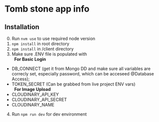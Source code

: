 # Tomb stone app info

## Installation
0. Run `nvm use` to use required node version
1. `npm install` in root directory
2. `npm install` in /client directory
3. Make sure .ENV file is populated with\
  &nbsp;
  **For Basic Login**
  - DB_CONNECT (get it from Mongo DD and make sure all variables are correcly set, especially password, which can be acceseed @Database Access);
  - TOKEN_SECRET (Can be grabbed from live project ENV vars)\
  &nbsp;
  **For Image Upload**
  - CLOUDINARY_API_KEY
  - CLOUDINARY_API_SECRET
  - CLOUDINARY_NAME
4. Run `npm run dev` for dev environment

